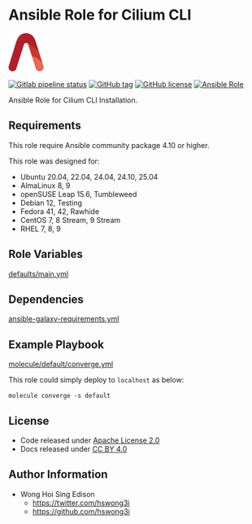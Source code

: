 # Ansible Role for Cilium CLI

<a href="https://alvistack.com" title="AlviStack" target="_blank"><img src="/alvistack.svg" height="75" alt="AlviStack"></a>

[![Gitlab pipeline status](https://img.shields.io/gitlab/pipeline/alvistack/ansible-role-cilium/master)](https://gitlab.com/alvistack/ansible-role-cilium/-/pipelines)
[![GitHub tag](https://img.shields.io/github/tag/alvistack/ansible-role-cilium.svg)](https://github.com/alvistack/ansible-role-cilium/tags)
[![GitHub license](https://img.shields.io/github/license/alvistack/ansible-role-cilium.svg)](https://github.com/alvistack/ansible-role-cilium/blob/master/LICENSE)
[![Ansible Role](https://img.shields.io/badge/galaxy-alvistack.cilium-blue.svg)](https://galaxy.ansible.com/alvistack/cilium)

Ansible Role for Cilium CLI Installation.

## Requirements

This role require Ansible community package 4.10 or higher.

This role was designed for:

- Ubuntu 20.04, 22.04, 24.04, 24.10, 25.04
- AlmaLinux 8, 9
- openSUSE Leap 15.6, Tumbleweed
- Debian 12, Testing
- Fedora 41, 42, Rawhide
- CentOS 7, 8 Stream, 9 Stream
- RHEL 7, 8, 9

## Role Variables

[defaults/main.yml](defaults/main.yml)

## Dependencies

[ansible-galaxy-requirements.yml](ansible-galaxy-requirements.yml)

## Example Playbook

[molecule/default/converge.yml](molecule/default/converge.yml)

This role could simply deploy to `localhost` as below:

    molecule converge -s default

## License

- Code released under [Apache License 2.0](LICENSE)
- Docs released under [CC BY 4.0](http://creativecommons.org/licenses/by/4.0/)

## Author Information

- Wong Hoi Sing Edison
  - <https://twitter.com/hswong3i>
  - <https://github.com/hswong3i>
